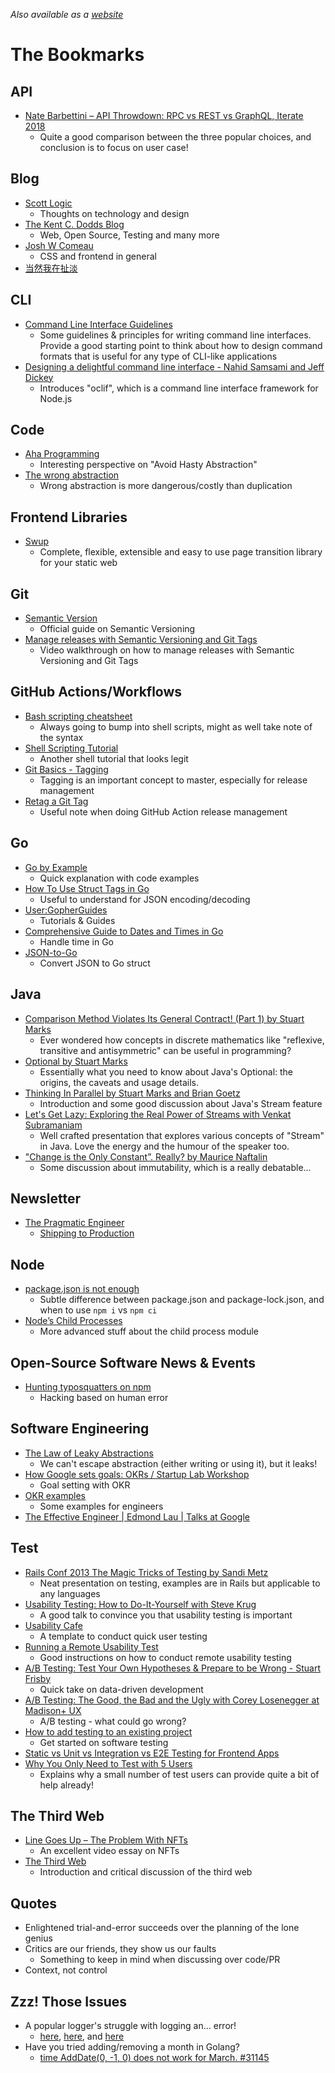 
*Also available as a [website](https://tlylt.github.io/bookmarks/)*

# The Bookmarks

<div id="bookmarks">

<div id="apiSection">

## API
- [Nate Barbettini – API Throwdown: RPC vs REST vs GraphQL, Iterate 2018](https://youtu.be/IvsANO0qZEg)
  - Quite a good comparison between the three popular choices, and conclusion is to focus on user case!
  
</div>

<div id="blogSection">

## Blog
- [Scott Logic](https://blog.scottlogic.com/)
  - Thoughts on technology and design
- [The Kent C. Dodds Blog](https://kentcdodds.com/blog)
  - Web, Open Source, Testing and many more
- [Josh W Comeau](https://www.joshwcomeau.com/)
  - CSS and frontend in general
- [当然我在扯淡](https://www.yinwang.org/)

</div>

<div id="cliSection">

## CLI
- [Command Line Interface Guidelines](https://clig.dev/)
  - Some guidelines & principles for writing command line interfaces. Provide a good starting point to think about how to design command formats that is useful for any type of CLI-like applications
- [Designing a delightful command line interface - Nahid Samsami and Jeff Dickey](https://youtu.be/PHiDG-_XoRk)
  - Introduces "oclif", which is a command line interface framework for Node.js

</div>

<div id="codeSection">

## Code
- [Aha Programming](https://kentcdodds.com/blog/aha-programming)
  - Interesting perspective on "Avoid Hasty Abstraction"
- [The wrong abstraction](https://sandimetz.com/blog/2016/1/20/the-wrong-abstraction)
  - Wrong abstraction is more dangerous/costly than duplication

</div>

<div id="frontendSection">

## Frontend Libraries
- [Swup](https://github.com/swup/swup)
  - Complete, flexible, extensible and easy to use page transition library for your static web

</div>

<div id="gitSection">

## Git
- [Semantic Version](https://semver.org/)
  - Official guide on Semantic Versioning
- [Manage releases with Semantic Versioning and Git Tags](https://www.youtube.com/watch?v=4wPjo5C-v8Y)
  - Video walkthrough on how to manage releases with Semantic Versioning and Git Tags

</div>

<div id="gitHubActions">

## GitHub Actions/Workflows
- [Bash scripting cheatsheet](https://devhints.io/bash)
  - Always going to bump into shell scripts, might as well take note of the syntax
- [Shell Scripting Tutorial](https://www.shellscript.sh/index.html)
  - Another shell tutorial that looks legit
- [Git Basics - Tagging](https://git-scm.com/book/en/v2/Git-Basics-Tagging)
  - Tagging is an important concept to master, especially for release management
- [Retag a Git Tag](https://michaelheap.com/retag-git-tag/)
  - Useful note when doing GitHub Action release management

</div>
  
<div id="goSection">

## Go
- [Go by Example](https://gobyexample.com/)
  - Quick explanation with code examples
- [How To Use Struct Tags in Go](https://www.digitalocean.com/community/tutorials/how-to-use-struct-tags-in-go)
  - Useful to understand for JSON encoding/decoding
- [User:GopherGuides](https://www.digitalocean.com/community/users/gopherguides)
  - Tutorials & Guides
- [Comprehensive Guide to Dates and Times in Go](https://blog.boot.dev/golang/golang-date-time/)
  - Handle time in Go
- [JSON-to-Go](https://mholt.github.io/json-to-go/)
  - Convert JSON to Go struct
  
</div>

<div id="javaSection">

## Java
- [Comparison Method Violates Its General Contract! (Part 1) by Stuart Marks](https://youtu.be/Enwbh6wpnYs)
  - Ever wondered how concepts in discrete mathematics like "reflexive, transitive and antisymmetric" can be useful in programming?
- [Optional by Stuart Marks](https://youtu.be/fBYhtvY19xA)
  - Essentially what you need to know about Java's Optional: the origins, the caveats and usage details.
- [Thinking In Parallel by Stuart Marks and Brian Goetz](https://youtu.be/2nup6Oizpcw)
  - Introduction and some good discussion about Java's Stream feature
- [Let's Get Lazy: Exploring the Real Power of Streams with Venkat Subramaniam](https://www.youtube.com/watch?v=ekFPGD2g-ps)
  - Well crafted presentation that explores various concepts of "Stream" in Java. Love the energy and the humour of the speaker too.
- ["Change is the Only Constant”. Really? by Maurice Naftalin](https://youtu.be/Dr3jnTXnm5U)
  - Some discussion about immutability, which is a really debatable...

</div>

<div id="newsletterSection">

## Newsletter
- [The Pragmatic Engineer](https://newsletter.pragmaticengineer.com/)
  - [Shipping to Production](https://newsletter.pragmaticengineer.com/p/shipping-to-production?s=r)

</div>

<div id="nodeSection">

## Node
- [package.json is not enough](https://youtu.be/7lYnzRkVVLE)
  - Subtle difference between package.json and package-lock.json, and when to use `npm i` vs `npm ci`
- [Node’s Child Processes](https://jscomplete.com/learn/node-beyond-basics/child-processes)
  - More advanced stuff about the child process module

</div>

<div id="ossSection">

## Open-Source Software News & Events
- [Hunting typosquatters on npm](https://blog.scottlogic.com/2018/02/27/hunting-typosquatters-on-npm.html)
  - Hacking based on human error

</div>
  
<div id="softwareEngineeringSection">

## Software Engineering
- [The Law of Leaky Abstractions](https://www.joelonsoftware.com/2002/11/11/the-law-of-leaky-abstractions/)
  - We can't escape abstraction (either writing or using it), but it leaks!
- [How Google sets goals: OKRs / Startup Lab Workshop](https://youtu.be/mJB83EZtAjc)
  - Goal setting with OKR
- [OKR examples](https://www.whatmatters.com/get-examples#Engineering)
  - Some examples for engineers
- [The Effective Engineer | Edmond Lau | Talks at Google](https://youtu.be/BnIz7H5ruy0)

</div>

<div id="testSection">

## Test
- [Rails Conf 2013 The Magic Tricks of Testing by Sandi Metz](https://youtu.be/URSWYvyc42M)
  - Neat presentation on testing, examples are in Rails but applicable to any languages
- [Usability Testing: How to Do-It-Yourself with Steve Krug](https://youtu.be/VTW1yYUqBm8)
  - A good talk to convince you that usability testing is important
- [Usability Cafe](http://goo.gl/zdD4jq)
  - A template to conduct quick user testing
- [Running a Remote Usability Test](https://youtu.be/ZkDafFDtJ1Y)
  - Good instructions on how to conduct remote usability testing
- [A/B Testing: Test Your Own Hypotheses & Prepare to be Wrong - Stuart Frisby](https://youtu.be/VQpQ0YHSfqM)
  - Quick take on data-driven development
- [A/B Testing: The Good, the Bad and the Ugly with Corey Losenegger at Madison+ UX](https://youtu.be/0dVIjWTI_A0)
  - A/B testing - what could go wrong?
- [How to add testing to an existing project](https://kentcdodds.com/blog/how-to-add-testing-to-an-existing-project)
  - Get started on software testing
- [Static vs Unit vs Integration vs E2E Testing for Frontend Apps](https://kentcdodds.com/blog/static-vs-unit-vs-integration-vs-e2e-tests)
- [Why You Only Need to Test with 5 Users](https://www.nngroup.com/articles/why-you-only-need-to-test-with-5-users/)
  - Explains why a small number of test users can provide quite a bit of help already!

</div>

<div id="3rdWebSection">

## The Third Web
- [Line Goes Up – The Problem With NFTs](https://youtu.be/YQ_xWvX1n9g)
  - An excellent video essay on NFTs
- [The Third Web](https://tante.cc/2021/12/17/the-third-web/)
  - Introduction and critical discussion of the third web

</div>

<div id="quotesSection">

## Quotes
- Enlightened trial-and-error succeeds over the planning of the lone genius
- Critics are our friends, they show us our faults
  - Something to keep in mind when discussing over code/PR
- Context, not control
  
</div>

<div id="zzzSection">

## Zzz! Those Issues
- A popular logger's struggle with logging an... error!
  - [here](https://github.com/winstonjs/winston/issues/1338), [here](https://github.com/winstonjs/winston/issues/280), and [here](https://github.com/winstonjs/winston/issues/1498)
- Have you tried adding/removing a month in Golang?
  - [time AddDate(0, -1, 0) does not work for March. #31145](https://github.com/golang/go/issues/31145)

</div>

</div>
